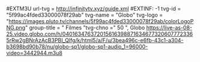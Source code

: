 #EXTM3U url-tvg =
http://infinitytv.xyz/guide.xml
#EXTINF: -1 tvg-id = "5f99ac4fded33000078f29ab" tvg-name = "Globo" tvg-logo = "https://images.pluto.tv/channels/5f99ac4fded33000078f29ab/colorLogoPNG.png" group-title = " Filmes "tvg-chno =" 50 ", Globo
https://live-as-08-25.video.globo.com/h/0401634763720156163988716346773206077723365rRw2gBNrAzAcB3PBI_Qlfg/k/html5/a/F/u/3bea496c-e6fb-43c1-a304-b3698bd90b78/nu/globo-sp1/globo-sp1-audio_1=96000-video=3442944.m3u8
